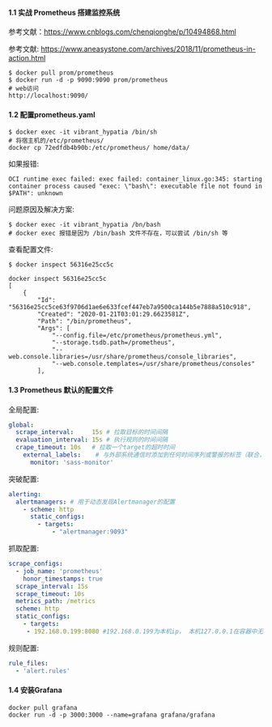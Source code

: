 #### 1.1 实战 Prometheus 搭建监控系统

参考文献：https://www.cnblogs.com/chenqionghe/p/10494868.html

参考文献: https://www.aneasystone.com/archives/2018/11/prometheus-in-action.html

```shell
$ docker pull prom/prometheus 
$ docker run -d -p 9090:9090 prom/prometheus
# web访问
http://localhost:9090/
```

#### 1.2 配置prometheus.yaml

```shell
$ docker exec -it vibrant_hypatia /bin/sh
# 将宿主机的/etc/prometheus/
docker cp 72edfdb4b90b:/etc/prometheus/ home/data/
```

如果报错:

```shell
OCI runtime exec failed: exec failed: container_linux.go:345: starting container process caused "exec: \"bash\": executable file not found in $PATH": unknown
```

问题原因及解决方案:

```shell
$ docker exec -it vibrant_hypatia /bn/bash 
# docker exec 报错是因为 /bin/bash 文件不存在，可以尝试 /bin/sh 等
```

查看配置文件:

```shell
$ docker inspect 56316e25cc5c
```

```jso
docker inspect 56316e25cc5c
[
    {
        "Id": "56316e25cc5ce63f9706d1ae6e633fcef447eb7a9500ca144b5e7888a510c918",
        "Created": "2020-01-21T03:01:29.6623581Z",
        "Path": "/bin/prometheus",
        "Args": [
            "--config.file=/etc/prometheus/prometheus.yml",
            "--storage.tsdb.path=/prometheus",
            "--web.console.libraries=/usr/share/prometheus/console_libraries",
            "--web.console.templates=/usr/share/prometheus/consoles"
        ],
```

#### 1.3 Prometheus 默认的配置文件

全局配置:

```yaml
global:
  scrape_interval:     15s # 拉取目标的时间间隔
  evaluation_interval: 15s # 执行规则的时间间隔
  crape_timeout: 10s   # 拉取一个target的超时时间
    external_labels: 	# 与外部系统通信时添加到任何时间序列或警报的标签（联合，远程存储，Alertma# nager）.即添加到拉取的数据并存到数据库中
      monitor: 'sass-monitor'
```

突破配置:

```yaml
alerting:
  alertmanagers: # 用于动态发现Alertmanager的配置
    - scheme: http
      static_configs:
        - targets:
            - "alertmanager:9093"
```

抓取配置:

```yaml
scrape_configs:
  - job_name: 'prometheus'
	honor_timestamps: true
  scrape_interval: 15s
  scrape_timeout: 10s
  metrics_path: /metrics
  scheme: http
  static_configs:
  	- targets:
  	 - 192.168.0.199:8080 #192.168.0.199为本机ip， 本机127.0.0.1在容器中无法访问到
```

规则配置:

```yaml
rule_files:
  - 'alert.rules'
```

#### 1.4 安装Grafana

```shell
docker pull grafana
docker run -d -p 3000:3000 --name=grafana grafana/grafana
```

